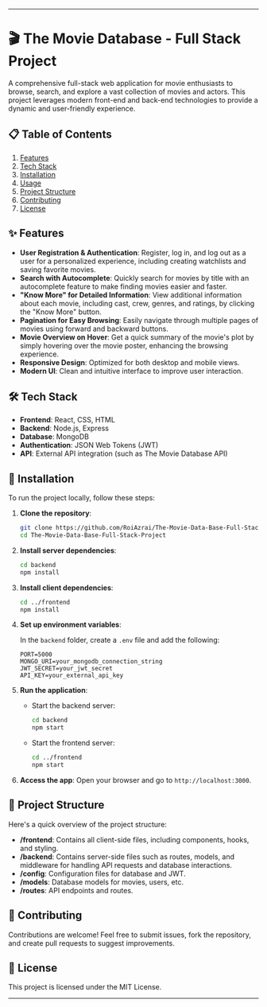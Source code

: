 

---

# 🎬 The Movie Database - Full Stack Project

A comprehensive full-stack web application for movie enthusiasts to browse, search, and explore a vast collection of movies and actors. This project leverages modern front-end and back-end technologies to provide a dynamic and user-friendly experience.

## 📋 Table of Contents
1. [Features](#features)
2. [Tech Stack](#tech-stack)
3. [Installation](#installation)
4. [Usage](#usage)
5. [Project Structure](#project-structure)
6. [Contributing](#contributing)
7. [License](#license)

## ✨ Features
- **User Registration & Authentication**: Register, log in, and log out as a user for a personalized experience, including creating watchlists and saving favorite movies.
- **Search with Autocomplete**: Quickly search for movies by title with an autocomplete feature to make finding movies easier and faster.
- **"Know More" for Detailed Information**: View additional information about each movie, including cast, crew, genres, and ratings, by clicking the "Know More" button.
- **Pagination for Easy Browsing**: Easily navigate through multiple pages of movies using forward and backward buttons.
- **Movie Overview on Hover**: Get a quick summary of the movie's plot by simply hovering over the movie poster, enhancing the browsing experience.
- **Responsive Design**: Optimized for both desktop and mobile views.
- **Modern UI**: Clean and intuitive interface to improve user interaction.

## 🛠 Tech Stack
- **Frontend**: React, CSS, HTML
- **Backend**: Node.js, Express
- **Database**: MongoDB
- **Authentication**: JSON Web Tokens (JWT)
- **API**: External API integration (such as The Movie Database API)

## 🚀 Installation

To run the project locally, follow these steps:

1. **Clone the repository**:
   ```bash
   git clone https://github.com/RoiAzrai/The-Movie-Data-Base-Full-Stack-Project.git
   cd The-Movie-Data-Base-Full-Stack-Project
   ```

2. **Install server dependencies**:
   ```bash
   cd backend
   npm install
   ```

3. **Install client dependencies**:
   ```bash
   cd ../frontend
   npm install
   ```

4. **Set up environment variables**:

   In the `backend` folder, create a `.env` file and add the following:
   ```env
   PORT=5000
   MONGO_URI=your_mongodb_connection_string
   JWT_SECRET=your_jwt_secret
   API_KEY=your_external_api_key
   ```

5. **Run the application**:

   - Start the backend server:
     ```bash
     cd backend
     npm start
     ```

   - Start the frontend server:
     ```bash
     cd ../frontend
     npm start
     ```

6. **Access the app**: Open your browser and go to `http://localhost:3000`.

## 📂 Project Structure
Here's a quick overview of the project structure:
- **/frontend**: Contains all client-side files, including components, hooks, and styling.
- **/backend**: Contains server-side files such as routes, models, and middleware for handling API requests and database interactions.
- **/config**: Configuration files for database and JWT.
- **/models**: Database models for movies, users, etc.
- **/routes**: API endpoints and routes.

## 🤝 Contributing
Contributions are welcome! Feel free to submit issues, fork the repository, and create pull requests to suggest improvements.

## 📜 License
This project is licensed under the MIT License.

---
